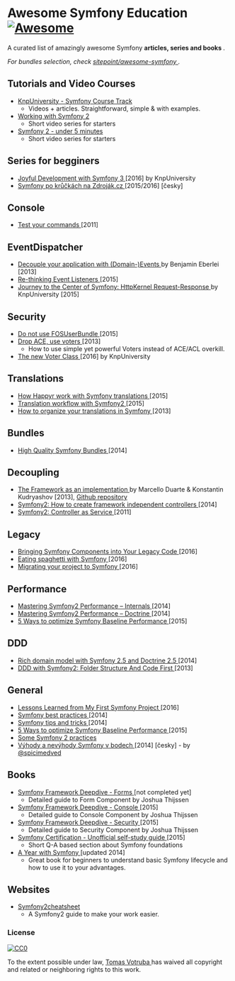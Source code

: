 <h1>
 Awesome Symfony Education
 <a href="https://github.com/sindresorhus/awesome">
  <img alt="Awesome" src="https://cdn.rawgit.com/sindresorhus/awesome/d7305f38d29fed78fa85652e3a63e154dd8e8829/media/badge.svg"/>
 </a>
</h1>
<p>
 A curated list of amazingly awesome Symfony
 <strong>
  articles, series and books
 </strong>
 .
</p>
<p>
 <em>
  For bundles selection, check
  <a href="https://github.com/sitepoint/awesome-symfony">
   sitepoint/awesome-symfony
  </a>
  .
 </em>
</p>
<h2>
 Tutorials and Video Courses
</h2>
<ul>
 <li>
  <a href="https://knpuniversity.com/tracks/symfony">
   KnpUniversity - Symfony Course Track
  </a>
  <ul>
   <li>
    Videos + articles. Straightforward, simple & with examples.
   </li>
  </ul>
 </li>
 <li>
  <a href="http://code.tutsplus.com/series/working-with-symfony-2--cms-636">
   Working with Symfony 2
  </a>
  <ul>
   <li>
    Short video series for starters
   </li>
  </ul>
 </li>
 <li>
  <a href="https://www.youtube.com/playlist?list=PL3Wxyd2R8-gIuToQ1NmhVSLZfjrBMePNu">
   Symfony 2 - under 5 minutes
  </a>
  <ul>
   <li>
    Short video series for starters
   </li>
  </ul>
 </li>
</ul>
<h2>
 Series for begginers
</h2>
<ul>
 <li>
  <a href="http://knpuniversity.com/screencast/symfony">
   Joyful Development with Symfony 3
  </a>
  [2016] by KnpUniversity
 </li>
 <li>
  <a href="https://www.zdrojak.cz/serialy/symfony-po-kruckach/">
   Symfony po krůčkách na Zdroják.cz
  </a>
  [2015/2016] [česky]
 </li>
</ul>
<h2>
 Console
</h2>
<ul>
 <li>
  <a href="http://alexandre-salome.fr/blog/Test-your-commands-in-Symfony2">
   Test your commands
  </a>
  [2011]
 </li>
</ul>
<h2>
 EventDispatcher
</h2>
<ul>
 <li>
  <a href="https://www.youtube.com/watch?v=K9jub4JPpcc">
   Decouple your application with (Domain-)Events
  </a>
  by Benjamin Eberlei [2013]
 </li>
 <li>
  <a href="http://mmoreram.com/blog/2015/08/20/re-thinking-event-listeners/">
   Re-thinking Event Listeners
  </a>
  [2015]
 </li>
 <li>
  <a href="http://knpuniversity.com/screencast/symfony-journey">
   Journey to the Center of Symfony: HttpKernel Request-Response
  </a>
  by KnpUniversity [2015]
 </li>
</ul>
<h2>
 Security
</h2>
<ul>
 <li>
  <a href="https://jolicode.com/blog/do-not-use-fosuserbundle">
   Do not use FOSUserBundle
  </a>
  [2015]
 </li>
 <li>
  <a href="http://slides.com/marieminasyan/drop-ace-use-role-voters#/">
   Drop ACE, use voters
  </a>
  [2013]
  <ul>
   <li>
    How to use simple yet powerful Voters instead of ACE/ACL overkill.
   </li>
  </ul>
 </li>
 <li>
  <a href="http://knpuniversity.com/screencast/new-in-symfony3/voter">
   The new Voter Class
  </a>
  [2016] by KnpUniversity
 </li>
</ul>
<h2>
 Translations
</h2>
<ul>
 <li>
  <a href="http://developer.happyr.com/how-happyr-work-with-symfony-translations">
   How Happyr work with Symfony translations
  </a>
  [2015]
 </li>
 <li>
  <a href="http://jolicode.com/blog/translation-workflow-with-symfony2">
   Translation workflow with Symfony2
  </a>
  [2015]
 </li>
 <li>
  <a href="http://obtao.com/blog/2013/06/how-to-organize-your-translations-in-symfony/">
   How to organize your translations in Symfony
  </a>
  [2013]
 </li>
</ul>
<h2>
 Bundles
</h2>
<ul>
 <li>
  <a href="http://www.slideshare.net/matthiasnoback/high-quality-symfony-bundles-tutorial-dutch-php-conference-2014">
   High Quality Symfony Bundles
  </a>
  [2014]
 </li>
</ul>
<h2>
 Decoupling
</h2>
<ul>
 <li>
  <a href="https://www.youtube.com/watch?v=0L_9NutiJlc">
   The Framework as an implementation
  </a>
  by Marcello Duarte & Konstantin Kudryashov [2013],
  <a href="https://github.com/MarcelloDuarte/hexagonal-symfony">
   Github repository
  </a>
 </li>
 <li>
  <a href="http://php-and-symfony.matthiasnoback.nl/2014/06/how-to-create-framework-independent-controllers/">
   Symfony2: How to create framework independent controllers
  </a>
  [2014]
 </li>
 <li>
  <a href="http://richardmiller.co.uk/2011/04/15/symfony2-controller-as-service/">
   Symfony2: Controller as Service
  </a>
  [2011]
 </li>
</ul>
<h2>
 Legacy
</h2>
<ul>
 <li>
  <a href="https://speakerdeck.com/hhamon/bringing-symfony-components-into-your-legacy-code">
   Bringing Symfony Components into Your Legacy Code
  </a>
  [2016]
 </li>
 <li>
  <a href="https://speakerdeck.com/jakzal/eating-spaghetti-with-symfony">
   Eating spaghetti with Symfony
  </a>
  [2016]
 </li>
 <li>
  <a href="https://stovepipe.systems/post/migrating-your-project-to-symfony">
   Migrating your project to Symfony
  </a>
  [2016]
 </li>
</ul>
<h2>
 Performance
</h2>
<ul>
 <li>
  <a href="http://labs.octivi.com/mastering-symfony2-performance-internals/">
   Mastering Symfony2 Performance – Internals
  </a>
  [2014]
 </li>
 <li>
  <a href="http://labs.octivi.com/mastering-symfony2-performance-doctrine/">
   Mastering Symfony2 Performance – Doctrine
  </a>
  [2014]
 </li>
 <li>
  <a href="https://tideways.io/profiler/blog/5-ways-to-optimize-symfony-baseline-performance">
   5 Ways to optimize Symfony Baseline Performance
  </a>
  [2015]
 </li>
</ul>
<h2>
 DDD
</h2>
<ul>
 <li>
  <a href="http://www.slideshare.net/_leopro_/rich-domain-model-with-symfony-25-and-doctrine-25">
   Rich domain model with Symfony 2.5 and Doctrine 2.5
  </a>
  [2014]
 </li>
 <li>
  <a href="http://williamdurand.fr/2013/08/07/ddd-with-symfony2-folder-structure-and-code-first/">
   DDD with Symfony2: Folder Structure And Code First
  </a>
  [2013]
 </li>
</ul>
<h2>
 General
</h2>
<ul>
 <li>
  <a href="http://www.thisprogrammingthing.com/2016/lessons-from-my-first-symfony-project/">
   Lessons Learned from My First Symfony Project
  </a>
  [2016]
 </li>
 <li>
  <a href="http://blog.kevingomez.fr/2014/04/08/symfony-best-practices/">
   Symfony best practices
  </a>
  [2014]
 </li>
 <li>
  <a href="http://www.slideshare.net/javier.eguiluz/symfony-tips-and-tricks">
   Symfony tips and tricks
  </a>
  [2014]
 </li>
 <li>
  <a href="https://tideways.io/profiler/blog/5-ways-to-optimize-symfony-baseline-performance">
   5 Ways to optimize Symfony Baseline Performance
  </a>
  [2015]
 </li>
 <li>
  <a href="http://www.emanueleminotto.it/some-symfony-2-practices">
   Some Symfony 2 practices
  </a>
 </li>
 <li>
  <a href="http://devel.cz/otazka/nette-vs-symfony#answer-17973">
   Výhody a nevýhody Symfony v bodech
  </a>
  [2014] [česky] - by
  <a href="https://twitter.com/spicimedved">
   @spicimedved
  </a>
 </li>
</ul>
<h2>
 Books
</h2>
<ul>
 <li>
  <a href="https://leanpub.com/symfonyframeworkdeepdive-forms">
   Symfony Framework Deepdive - Forms
  </a>
  [not completed yet]
  <ul>
   <li>
    Detailed guide to Form Component by Joshua Thijssen
   </li>
  </ul>
 </li>
 <li>
  <a href="https://leanpub.com/symfonyframeworkdeepdive-console">
   Symfony Framework Deepdive - Console
  </a>
  [2015]
  <ul>
   <li>
    Detailed guide to Console Component by Joshua Thijssen
   </li>
  </ul>
 </li>
 <li>
  <a href="https://leanpub.com/symfonyframeworkdeepdive-security">
   Symfony Framework Deepdive - Security
  </a>
  [2015]
  <ul>
   <li>
    Detailed guide to Security Component by Joshua Thijssen
   </li>
  </ul>
 </li>
 <li>
  <a href="https://leanpub.com/symfony-selfstudy">
   Symfony Certification - Unofficial self-study guide
  </a>
  [2015]
  <ul>
   <li>
    Short Q-A based section about Symfony foundations
   </li>
  </ul>
 </li>
 <li>
  <a href="https://leanpub.com/a-year-with-symfony">
   A Year with Symfony
  </a>
  [updated 2014]
  <ul>
   <li>
    Great book for beginners to understand basic Symfony lifecycle and how to use it to your advantages.
   </li>
  </ul>
 </li>
</ul>
<h2>
 Websites
</h2>
<ul>
 <li>
  <a href="http://www.symfony2cheatsheet.com">
   Symfony2cheatsheet
  </a>
  <ul>
   <li>
    A Symfony2 guide to make your work easier.
   </li>
  </ul>
 </li>
</ul>
<h3>
 License
</h3>
<p>
 <a href="https://creativecommons.org/publicdomain/zero/1.0/">
  <img alt="CC0" src="https://i.creativecommons.org/p/zero/1.0/88x31.png"/>
 </a>
</p>
<p>
 To the extent possible under law,
 <a href="http://tomasvotruba.cz">
  Tomas Votruba
 </a>
 has waived all copyright and related or neighboring rights to this work.
</p>
